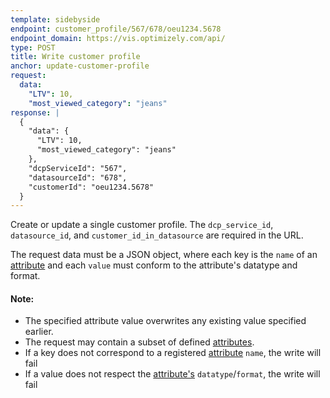 ```yaml
---
template: sidebyside
endpoint: customer_profile/567/678/oeu1234.5678
endpoint_domain: https://vis.optimizely.com/api/
type: POST
title: Write customer profile
anchor: update-customer-profile
request:
  data:
    "LTV": 10,
    "most_viewed_category": "jeans"
response: |
  {
    "data": {
      "LTV": 10,
      "most_viewed_category": "jeans"
    },
    "dcpServiceId": "567",
    "datasourceId": "678",
    "customerId": "oeu1234.5678"
  }
---
```


Create or update a single customer profile.  The `dcp_service_id`, `datasource_id`, and `customer_id_in_datasource` are required in the URL.

The request data must be a JSON object, where each key is the `name` of an
[attribute](/rest/customer_profiles#dcp_attributes) and each `value` must conform to the attribute's datatype and format.

#### Note:
- The specified attribute value overwrites any existing value specified earlier.
- The request may contain a subset of defined [attributes](/rest/customer_profiles#dcp_attributes).
- If a key does not correspond to a registered [attribute](/rest/customer_profiles#dcp_attributes) `name`, the write
  will fail
- If a value does not respect the [attribute's](/rest/customer_profiles#dcp_attributes) `datatype`/`format`, the write
  will fail

